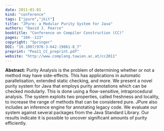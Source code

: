 ```yaml
---
date: 2011-01-01
kind: "conference"
tags: ["jpure","jkit"]
title: "JPure: a Modular Purity System for Java"
authors: "David J. Pearce"
booktitle: "Conference on Compiler Construction (CC)"
pages: "104--123"
copyright: "Springer"
DOI: "10.1007/978-3-642-19861-8_7"
preprint: "Pea11_CC_preprint.pdf"
website: "http://www.complang.tuwien.ac.at/cc2011"
---
```


**Abstract:** Purity Analysis is the problem of determining whether or not a method may have side-effects. This has applications in automatic parallelisation, extended static checking, and more. We present a novel purity system for Java that employs purity annotations which can be checked modularly. This is done using a flow-sensitive, intraprocedural analysis. The system exploits two properties, called freshness and locality, to increase the range of methods that can be considered pure. JPure also includes an inference engine for annotating legacy code. We evaluate our system against several packages from the Java Standard Library. Our results indicate it is possible to uncover significant amounts of purity efficiently.
